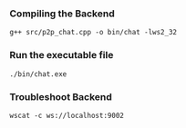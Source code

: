 ### Compiling the Backend
```
g++ src/p2p_chat.cpp -o bin/chat -lws2_32
```

### Run the executable file
```
./bin/chat.exe
```

### Troubleshoot Backend

```
wscat -c ws://localhost:9002
```

